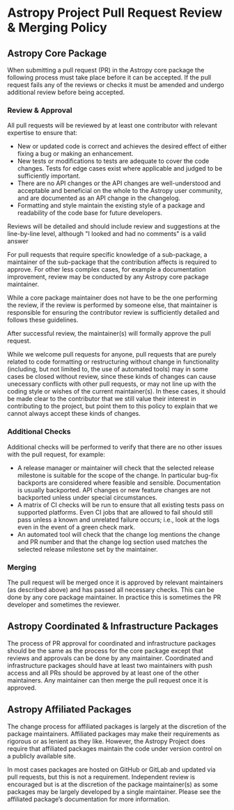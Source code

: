 # Astropy Project Pull Request Review & Merging Policy

## Astropy Core Package

When submitting a pull request (PR) in the Astropy core package the following
process must take place before it can be accepted. If the pull request fails any
of the reviews or checks it must be amended and undergo additional review before
being accepted.

### Review & Approval

All pull requests will be reviewed by at least one contributor with relevant
expertise to ensure that:

  - New or updated code is correct and achieves the desired effect of
    either fixing a bug or making an enhancement.
  - New tests or modifications to tests are adequate to cover the code changes.
    Tests for edge cases exist where applicable and judged to be sufficiently
    important.
  - There are no API changes or the API changes are well-understood and
    acceptable and beneficial on the whole to the Astropy user community, and
    are documented as an API change in the changelog.
  - Formatting and style maintain the existing style of a package and
    readability of the code base for future developers.

Reviews will be detailed and should include review and suggestions at the
line-by-line level, although "I looked and had no comments" is a valid answer

For pull requests that require specific knowledge of a sub-package, a maintainer
of the sub-package that the contribution affects is required to approve. For
other less complex cases, for example a documentation improvement, review may be
conducted by any Astropy core package maintainer.

While a core package maintainer does not have to be the one performing the
review, if the review is performed by someone else, that maintainer is
responsible for ensuring the contributor review is sufficiently detailed and
follows these guidelines.

After successful review, the maintainer(s) will formally approve the pull
request.

While we welcome pull requests for anyone, pull requests that are purely related
to code formatting or restructuring without change in functionality (including,
but not limited to, the use of automated tools) may in some cases be closed
without review, since these kinds of changes can cause unecessary conflicts with
other pull requests, or may not line up with the coding style or wishes of the
current maintainer(s). In these cases, it should be made clear to the contributor
that we still value their interest in contributing to the project, but point
them to this policy to explain that we cannot always accept these kinds of
changes.

### Additional Checks

Additional checks will be performed to verify that there are no other issues
with the pull request, for example:

- A release manager or maintainer will check that the selected release milestone
  is suitable for the scope of the change.  In particular bug-fix backports are
  considered where feasible and sensible. Documentation is usually backported.
  API changes or new feature changes are not backported unless under special
  circumstances.
- A matrix of CI checks will be run to ensure that all existing tests pass on
  supported platforms. Even CI jobs that are allowed to fail should still pass
  unless a known and unrelated failure occurs; i.e., look at the logs even in
  the event of a green check mark.
- An automated tool will check that the change log mentions the change and PR
  number and that the change log section used matches the selected release
  milestone set by the maintainer.

### Merging

The pull request will be merged once it is approved by relevant maintainers (as
described above) and has passed all necessary checks. This can be done by any
core package maintainer. In practice this is sometimes the PR developer and
sometimes the reviewer.

## Astropy Coordinated & Infrastructure Packages

The process of PR approval for coordinated and infrastructure packages should be
the same as the process for the core package except that reviews and approvals
can be done by any maintainer. Coordinated and infrastructure packages should
have at least two maintainers with push access and all PRs should be approved by
at least one of the other maintainers. Any maintainer can then merge the pull
request once it is approved.

## Astropy Affiliated Packages

The change process for affiliated packages is largely at the discretion of the
package maintainers. Affiliated packages may make their requirements as rigorous
or as lenient as they like. However, the Astropy Project does require that
affiliated packages maintain the code under version control on a publicly
available site.

In most cases packages are hosted on GitHub or GitLab and updated via pull
requests, but this is not a requirement. Independent review is encouraged but is
at the discretion of the package maintainer(s) as some packages may be largely
developed by a single maintainer. Please see the affiliated package’s
documentation for more information.
